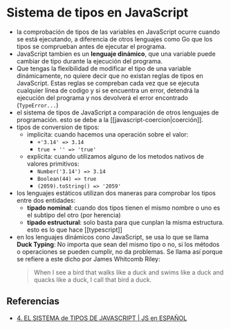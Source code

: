 # Sistema de tipos en JavaScript

- la comprobación de tipos de las variables en JavaScript ocurre cuando se está ejecutando, a diferencia de otros lenguajes como Go que los tipos se comprueban antes de ejecutar el programa.
- JavaScript tambien es un **lenguaje dinámico**, que una variable puede cambiar de tipo durante la ejecución del programa.
- Que tengas la flexibilidad de modificar el tipo de una variable dinámicamente, no quiere decir que no existan reglas de tipos en JavaScript. Estas reglas se compreban cada vez que se ejecuta cualquier línea de codigo y si se encuentra un error, detendrá la ejecución del programa y nos devolverá el error encontrado (`TypeError...`)
- el sistema de tipos de JavaScript a comparación de otros lenguajes de programación. esto se debe a la [[javascript-coercion|coerción]].
- tipos de conversion de tipos:
  - implicita: cuando hacemos una operación sobre el valor:
    - `+'3.14' => 3.14`
    - `true + '' => 'true'`
  - explícita: cuando utilizamos alguno de los metodos nativos de valores primitivos:
    - `Number('3.14') => 3.14`
    - `Boolean(44) => true`
    - `(2059).toString() => '2059'`
- los lenguajes estáticos utilizan dos maneras para comprobar los tipos entre dos entidades:
  - **tipado nominal**: cuando dos tipos tienen el mismo nombre o uno es el subtipo del otro (por herencia)
  - **tipado estructural**: solo basta para que cunplan la misma estructura. esto es lo que hace [[typescript]]
- en los lenguajes dinámicos cono JavaScript, se usa lo que se llama **Duck Typing**: No importa que sean del mismo tipo o no, si los métodos o operaciones se pueden cumplir, no da problemas. Se llama así porque se refiere a este dicho por James Whitcomb Riley:
  > When I see a bird that walks like a duck and swims like a duck and quacks like a duck, I call that bird a duck.

## Referencias

- [4. EL SISTEMA de TIPOS DE JAVASCRIPT | JS en ESPAÑOL](https://www.youtube.com/watch?v=0ei4nb49GKo)


